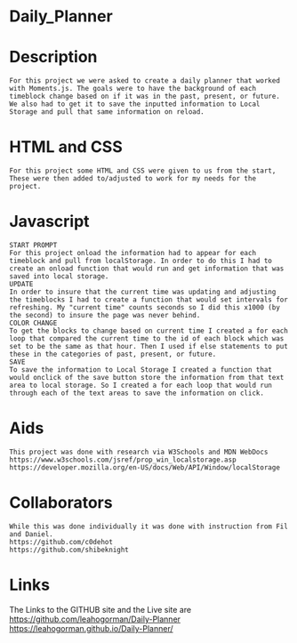 # Daily_Planner
# Description
    For this project we were asked to create a daily planner that worked with Moments.js. The goals were to have the background of each timeblock change based on if it was in the past, present, or future. We also had to get it to save the inputted information to Local Storage and pull that same information on reload.
# HTML and CSS
    For this project some HTML and CSS were given to us from the start, These were then added to/adjusted to work for my needs for the project.
# Javascript
    START PROMPT
    For this project onload the information had to appear for each timeblock and pull from localStorage. In order to do this I had to create an onload function that would run and get information that was saved into local storage.
    UPDATE
    In order to insure that the current time was updating and adjusting the timeblocks I had to create a function that would set intervals for refreshing. My "current time" counts seconds so I did this x1000 (by the second) to insure the page was never behind.
    COLOR CHANGE
    To get the blocks to change based on current time I created a for each loop that compared the current time to the id of each block which was set to be the same as that hour. Then I used if else statements to put these in the categories of past, present, or future.
    SAVE
    To save the information to Local Storage I created a function that would onclick of the save button store the information from that text area to local storage. So I created a for each loop that would run through each of the text areas to save the information on click.
# Aids
    This project was done with research via W3Schools and MDN WebDocs
    https://www.w3schools.com/jsref/prop_win_localstorage.asp
    https://developer.mozilla.org/en-US/docs/Web/API/Window/localStorage
# Collaborators
    While this was done individually it was done with instruction from Fil and Daniel.
    https://github.com/c0dehot
    https://github.com/shibeknight
# Links
The Links to the GITHUB site and the Live site are
https://github.com/leahogorman/Daily-Planner
https://leahogorman.github.io/Daily-Planner/